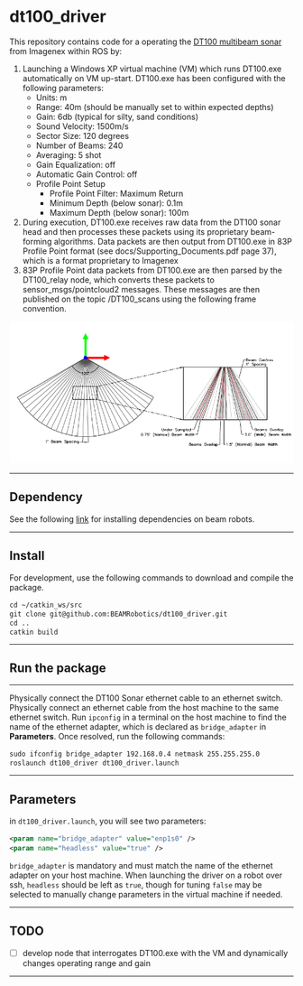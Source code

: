 # dt100_driver

This repository contains code for a operating the [DT100 multibeam sonar](https://imagenex.com/products/dt100) from Imagenex within ROS by:

  1. Launching a Windows XP virtual machine (VM) which runs DT100.exe automatically on VM up-start. DT100.exe has been configured with the following parameters:
      - Units: m
      - Range: 40m (should be manually set to within expected depths)
      - Gain: 6db (typical for silty, sand conditions)
      - Sound Velocity: 1500m/s
      - Sector Size: 120 degrees
      - Number of Beams: 240
      - Averaging: 5 shot
      - Gain Equalization: off
      - Automatic Gain Control: off
      - Profile Point Setup
          - Profile Point Filter: Maximum Return
          - Minimum Depth (below sonar): 0.1m
          - Maximum Depth (below sonar): 100m
  2. During execution, DT100.exe receives raw data from the DT100 sonar head and then processes these packets using its proprietary beam-forming algorithms. Data packets are then output from DT100.exe in 83P Profile Point format (see docs/Supporting_Documents.pdf page 37), which is a format proprietary to Imagenex
  3. 83P Profile Point data packets from DT100.exe are then parsed by the DT100_relay node, which converts these packets to sensor_msgs/pointcloud2 messages. These messages are then published on the topic /DT100_scans using the following frame convention.

  <p align='center'>
      <img src="./docs/sonar_frame.pdf" alt="sonar_frame" width="800"/>
  </p>

---

## Dependency

See the following [link](https://github.com/BEAMRobotics/beam_robotics/wiki/Beam-Robotics-Installation-Guide) for installing dependencies on beam robots.

---

## Install

For development, use the following commands to download and compile the package.

```shell
cd ~/catkin_ws/src
git clone git@github.com:BEAMRobotics/dt100_driver.git
cd ..
catkin build
```

---

## Run the package

---

Physically connect the DT100 Sonar ethernet cable to an ethernet switch. Physically connect an ethernet cable from the host machine to the same ethernet switch. Run `ipconfig` in a terminal on the host machine to find the name of the ethernet adapter, which is declared as `bridge_adapter` in **Parameters**. Once resolved, run the following commands:

```shell
sudo ifconfig bridge_adapter 192.168.0.4 netmask 255.255.255.0
roslaunch dt100_driver dt100_driver.launch
```

---

## Parameters

in `dt100_driver.launch`, you will see two parameters:

```xml
<param name="bridge_adapter" value="enp1s0" />
<param name="headless" value="true" />
```

`bridge_adapter` is mandatory and must match the name of the ethernet adapter on your host machine. When launching the driver on a robot over ssh, `headless` should be left as `true`, though for tuning `false` may be selected to manually change parameters in the virtual machine if needed.

---

## TODO

- [ ] develop node that interrogates DT100.exe with the VM and dynamically changes operating range and gain

---
